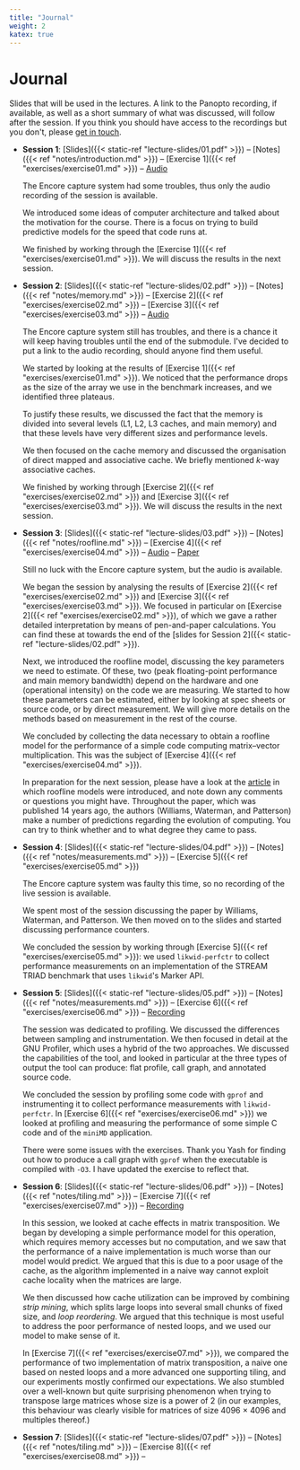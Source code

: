 ```yaml
---
title: "Journal"
weight: 2
katex: true
---
```


# Journal

Slides that will be used in the lectures. A link to the Panopto
recording, if available, as well as a short summary of what was
discussed, will follow after the session. If you think you should have
access to the recordings but you don't, please [get in
touch]((mailto:massimiliano.fasi@durham.ac.uk)).

- **Session 1**:
[Slides]({{< static-ref "lecture-slides/01.pdf" >}}) –
[Notes]({{< ref "notes/introduction.md" >}}) –
[Exercise 1]({{< ref "exercises/exercise01.md" >}}) –
[Audio](https://durham.cloud.panopto.eu/Panopto/Pages/Viewer.aspx?id=931d06c3-113f-4e06-b03e-af82009523dc)

  The Encore capture system had some troubles, thus only the audio
  recording of the session is available.

  We introduced some ideas of computer architecture and talked about the
  motivation for the course. There is a focus on trying to build
  predictive models for the speed that code runs at.

  We finished by working through the [Exercise 1]({{< ref
  "exercises/exercise01.md" >}}). We will discuss the results
  in the next session.

- **Session 2**:
[Slides]({{< static-ref "lecture-slides/02.pdf" >}}) –
[Notes]({{< ref "notes/memory.md" >}}) –
[Exercise 2]({{< ref "exercises/exercise02.md" >}}) –
[Exercise 3]({{< ref "exercises/exercise03.md" >}}) –
[Audio](https://durham.cloud.panopto.eu/Panopto/Pages/Viewer.aspx?id=c477e919-b55c-422b-b799-af870094e658)

  The Encore capture system still has troubles, and there is a chance it
  will keep having troubles until the end of the submodule. I've decided
  to put a link to the audio recording, should anyone find them useful.

  We started by looking at the results of [Exercise 1]({{< ref
  "exercises/exercise01.md" >}}). We noticed that the performance drops
  as the size of the array we use in the benchmark increases, and we
  identified three plateaus.

  To justify these results, we discussed the fact that the memory is
  divided into several levels (L1, L2, L3 caches, and main memory) and
  that these levels have very different sizes and performance levels.

  We then focused on the cache memory and discussed the organisation of
  direct mapped and associative cache. We briefly mentioned $k$-way
  associative caches.

  We finished by working through [Exercise 2]({{< ref
  "exercises/exercise02.md" >}}) and [Exercise 3]({{< ref
  "exercises/exercise03.md" >}}). We will discuss the results in the
  next session.

- **Session 3**:
[Slides]({{< static-ref "lecture-slides/03.pdf" >}}) –
[Notes]({{< ref "notes/roofline.md" >}}) –
[Exercise 4]({{< ref "exercises/exercise04.md" >}}) –
[Audio](https://durham.cloud.panopto.eu/Panopto/Pages/Viewer.aspx?id=21ef9a68-e27f-448d-bd47-af8900946d7b) –
[Paper](https://dl.acm.org/doi/pdf/10.1145/1498765.1498785)

  Still no luck with the Encore capture system, but the audio is
  available.

  We began the session by analysing the results of [Exercise 2]({{< ref
  "exercises/exercise02.md" >}}) and [Exercise 3]({{< ref
  "exercises/exercise03.md" >}}). We focused in particular on [Exercise
  2]({{< ref "exercises/exercise02.md" >}}), of which we gave a rather
  detailed interpretation by means of pen-and-paper calculations. You
  can find these at towards the end of the [slides for Session 2]({{<
  static-ref "lecture-slides/02.pdf" >}}).

  Next, we introduced the roofline model, discussing the key parameters
  we need to estimate. Of these, two (peak floating-point performance
  and main memory bandwidth) depend on the hardware and one (operational
  intensity) on the code we are measuring. We started to how these
  parameters can be estimated, either by looking at spec sheets or
  source code, or by direct measurement. We will give more details on
  the methods based on measurement in the rest of the course.

  We concluded by collecting the data necessary to obtain a roofline
  model for the performance of a simple code computing matrix–vector
  multiplication. This was the subject of [Exercise 4]({{< ref
  "exercises/exercise04.md" >}}).

  In preparation for the next session, please have a look at the
  [article](https://dl.acm.org/doi/pdf/10.1145/1498765.1498785) in which
  roofline models were introduced, and note down any comments or
  questions you might have. Throughout the paper, which was published 14
  years ago, the authors (Williams, Waterman, and Patterson) make a
  number of predictions regarding the evolution of computing. You can
  try to think whether and to what degree they came to pass.

- **Session 4**:
[Slides]({{< static-ref "lecture-slides/04.pdf" >}}) –
[Notes]({{< ref "notes/measurements.md" >}}) –
[Exercise 5]({{< ref "exercises/exercise05.md" >}})

  The Encore capture system was faulty this time, so no recording of the
  live session is available.

  We spent most of the session discussing the paper by Williams,
  Waterman, and Patterson. We then moved on to the slides and started
  discussing performance counters.

  We concluded the session by working through [Exercise 5]({{< ref
  "exercises/exercise05.md" >}}): we used `likwid-perfctr` to collect
  performance measurements on an implementation of the STREAM TRIAD
  benchmark that uses `likwid`'s Marker API.

- **Session 5**:
[Slides]({{< static-ref "lecture-slides/05.pdf" >}}) –
[Notes]({{< ref "notes/measurements.md" >}}) –
[Exercise 6]({{< ref "exercises/exercise06.md" >}}) –
[Recording](https://durham.cloud.panopto.eu/Panopto/Pages/Viewer.aspx?id=8b58f649-6a44-4b56-a979-af9000968342)

  The session was dedicated to profiling. We discussed the differences
  between sampling and instrumentation. We then focused in detail at the
  GNU Profiler, which uses a hybrid of the two approaches. We discussed
  the capabilities of the tool, and looked in particular at the three
  types of output the tool can produce: flat profile, call graph, and
  annotated source code.

  We concluded the session by profiling some code with `gprof` and
  instrumenting it to collect performance measurements with
  `likwid-perfctr`.
  In [Exercise 6]({{< ref "exercises/exercise06.md" >}}) we looked at
  profiling and measuring the performance of some simple C code and
  of the `miniMD` application.

  There were some issues with the exercises. Thank you Yash for finding
  out how to produce a call graph with `gprof` when the executable is
  compiled with `-O3`. I have updated the exercise to reflect that.

- **Session 6**:
[Slides]({{< static-ref "lecture-slides/06.pdf" >}}) –
[Notes]({{< ref "notes/tiling.md" >}}) –
[Exercise 7]({{< ref "exercises/exercise07.md" >}}) –
[Recording](https://durham.cloud.panopto.eu/Panopto/Pages/Viewer.aspx?id=8b58f649-6a44-4b56-a979-af9000968342)

  In this session, we looked at cache effects in matrix transposition.
  We began by developing a simple performance model for this operation,
  which requires memory accesses but no computation, and we saw that the
  performance of a naive implementation is much worse than our model
  would predict. We argued that this is due to a poor usage of the
  cache, as the algorithm implemented in a naive way cannot exploit
  cache locality when the matrices are large.

  We then discussed how cache utilization can be improved by combining
  *strip mining*, which splits large loops into several small chunks of
  fixed size, and *loop reordering*. We argued that this technique is
  most useful to address the poor performance of nested loops, and we
  used our model to make sense of it.

  In [Exercise 7]({{< ref "exercises/exercise07.md" >}}), we compared
  the performance of two implementation of matrix transposition, a naive
  one based on nested loops and a more advanced one supporting tiling,
  and our experiments mostly confirmed our expectations. We also
  stumbled over a well-known but quite surprising phenomenon when trying
  to transpose large matrices whose size is a power of 2 (in our
  examples, this behaviour was clearly visible for matrices of size 4096
  $\times$ 4096 and multiples thereof.)

- **Session 7**:
[Slides]({{< static-ref "lecture-slides/07.pdf" >}}) –
[Notes]({{< ref "notes/tiling.md" >}}) –
[Exercise 8]({{< ref "exercises/exercise08.md" >}}) –
